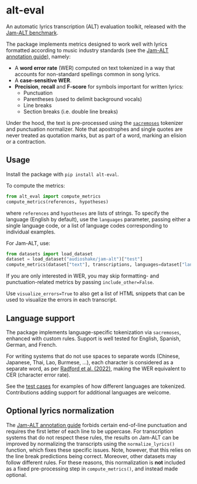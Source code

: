 # alt-eval
An automatic lyrics transcription (ALT) evaluation toolkit, released with the [Jam-ALT benchmark](https://audioshake.github.io/jam-alt/).

The package implements metrics designed to work well with lyrics formatted according to music industry standards (see the [Jam-ALT annotation guide](https://huggingface.co/datasets/audioshake/jam-alt/blob/main/GUIDELINES.md)), namely:
- A **word error rate** (WER) computed on text tokenized in a way that accounts for non-standard spellings common in song lyrics.
- A **case-sensitive WER**.
- **Precision**, **recall** and **F-score** for symbols important for written lyrics:
  - Punctuation
  - Parentheses (used to delimit background vocals)
  - Line breaks
  - Section breaks (i.e. double line breaks)

Under the hood, the text is pre-processed using the [`sacremoses`](https://github.com/hplt-project/sacremoses) tokenizer and punctuation normalizer.
Note that apostrophes and single quotes are never treated as quotation marks, but as part of a word, marking an elision or a contraction.

## Usage
Install the package with `pip install alt-eval`.

To compute the metrics:
```python
from alt_eval import compute_metrics
compute_metrics(references, hypotheses)
```
where `references` and `hypotheses` are lists of strings. To specify the language (English by default), use the `languages` parameter, passing either a single language code, or a list of language codes corresponding to individual examples.

For Jam-ALT, use:
```python
from datasets import load_dataset
dataset = load_dataset("audioshake/jam-alt")["test"]
compute_metrics(dataset["text"], transcriptions, languages=dataset["language"])
```

If you are only interested in WER, you may skip formatting- and punctuation-related metrics by passing `include_other=False`.

Use `visualize_errors=True` to also get a list of HTML snippets that can be used to visualize the errors in each transcript.

## Language support
The package implements language-specific tokenization via `sacremoses`, enhanced with custom rules. Support is well tested for English, Spanish, German, and French.

For writing systems that do not use spaces to separate words (Chinese, Japanese, Thai, Lao, Burmese, …), each character is considered as a separate word, as per [Radford et al. (2022)](https://arxiv.org/abs/2212.04356), making the WER equivalent to CER (character error rate).

See the [test cases](./tests/test_tokenizer.py) for examples of how different languages are tokenized.
Contributions adding support for additional languages are welcome.

## Optional lyrics normalization
The [Jam-ALT annotation guide](https://huggingface.co/datasets/audioshake/jam-alt/blob/main/GUIDELINES.md) forbids certain end-of-line punctuation and requires the first letter of each line to be uppercase.
For transcription systems that do not respect these rules, the results on Jam-ALT can be improved by normalizing the transcripts using the `normalize_lyrics()` function, which fixes these specific issues.
Note, however, that this relies on the line break predictions being correct. Moreover, other datasets may follow different rules.
For these reasons, this normalization is **not** included as a fixed pre-processing step in `compute_metrics()`, and instead made optional.
